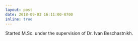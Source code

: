 ```yaml
---
layout: post
date: 2018-09-03 16:11:00-0700
inline: true
---
```


Started M.Sc. under the supervision of Dr. Ivan Beschastnikh.